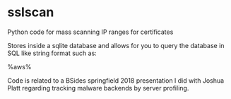 # sslscan
Python code for mass scanning IP ranges for certificates

Stores inside a sqlite database and allows for you to query the database in SQL like string format such as:

%aws%

Code is related to a BSides springfield 2018 presentation I did with Joshua Platt regarding tracking malware backends by server profiling.


